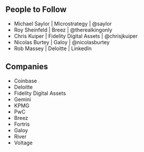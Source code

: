 ## People to Follow 

- Michael Saylor | Microstrategy | @saylor
- Roy Sheinfeld | Breez | @therealkingonly
- Chris Kuiper | Fidelity Digital Assets | @chrisjkuiper
- Nicolas Burtey | Galoy | @nicolasburtey
- Rob Massey | Deloitte | LinkedIn

## Companies 

- Coinbase
- Deloitte
- Fidelity Digital Assets
- Gemini
- KPMG
- PwC
- Breez
- Fortris
- Galoy
- River
- Voltage 
